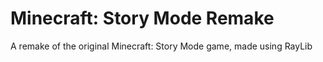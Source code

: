 # Minecraft: Story Mode Remake
A remake of the original Minecraft: Story Mode game, made using RayLib
